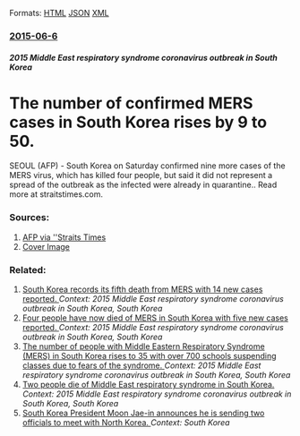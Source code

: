 
Formats: [HTML](/news/2015/06/6/the-number-of-confirmed-mers-cases-in-south-korea-rises-by-9-to-50.html)  [JSON](/news/2015/06/6/the-number-of-confirmed-mers-cases-in-south-korea-rises-by-9-to-50.json)  [XML](/news/2015/06/6/the-number-of-confirmed-mers-cases-in-south-korea-rises-by-9-to-50.xml)  

### [2015-06-6](/news/2015/06/6/index.md)

##### 2015 Middle East respiratory syndrome coronavirus outbreak in South Korea
# The number of confirmed MERS cases in South Korea rises by 9 to 50. 

SEOUL (AFP) - South Korea on Saturday confirmed nine more cases of the MERS virus, which has killed four people, but said it did not represent a spread of the outbreak as the infected were already in quarantine.. Read more at straitstimes.com.


### Sources:

1. [AFP via ''Straits Times](http://www.straitstimes.com/news/asia/east-asia/story/south-korea-mers-virus-cases-reach-50-people-20150606)
1. [Cover Image](http://www.straitstimes.com/sites/default/files/styles/x_large/public/articles/2015/06/06/jdmers06e_2x.jpg?itok=CvhwNtU4)

### Related:

1. [South Korea records its fifth death from MERS with 14 new cases reported. ](/news/2015/06/7/south-korea-records-its-fifth-death-from-mers-with-14-new-cases-reported.md) _Context: 2015 Middle East respiratory syndrome coronavirus outbreak in South Korea, South Korea_
2. [Four people have now died of MERS in South Korea with five new cases reported. ](/news/2015/06/5/four-people-have-now-died-of-mers-in-south-korea-with-five-new-cases-reported.md) _Context: 2015 Middle East respiratory syndrome coronavirus outbreak in South Korea, South Korea_
3. [ The number of people with Middle Eastern Respiratory Syndrome (MERS) in South Korea rises to 35 with over 700 schools suspending classes due to fears of the syndrome. ](/news/2015/06/4/the-number-of-people-with-middle-eastern-respiratory-syndrome-mers-in-south-korea-rises-to-35-with-over-700-schools-suspending-classes-du.md) _Context: 2015 Middle East respiratory syndrome coronavirus outbreak in South Korea, South Korea_
4. [Two people die of Middle East respiratory syndrome in South Korea. ](/news/2015/06/2/two-people-die-of-middle-east-respiratory-syndrome-in-south-korea.md) _Context: 2015 Middle East respiratory syndrome coronavirus outbreak in South Korea, South Korea_
5. [South Korea President Moon Jae-in announces he is sending two officials to meet with North Korea. ](/news/2018/03/4/south-korea-president-moon-jae-in-announces-he-is-sending-two-officials-to-meet-with-north-korea.md) _Context: South Korea_
